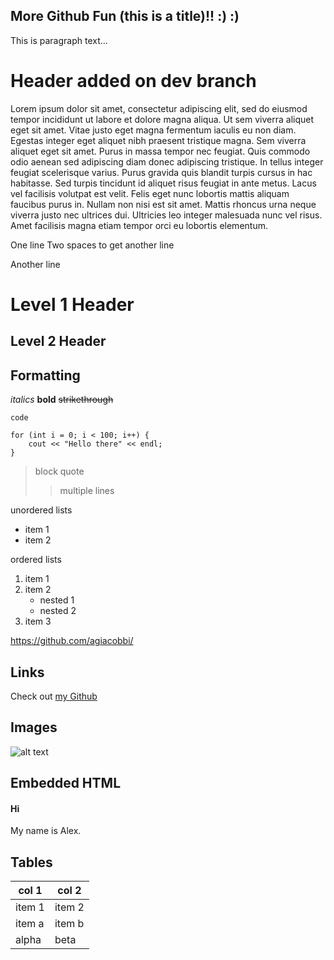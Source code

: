 More Github Fun (this is a title)!! :) :)
---------------------------------
This is paragraph text...

# Header added on dev branch

Lorem ipsum dolor sit amet, consectetur adipiscing elit, sed do eiusmod tempor incididunt ut labore et dolore magna aliqua. Ut sem viverra aliquet eget sit amet. Vitae justo eget magna fermentum iaculis eu non diam. Egestas integer eget aliquet nibh praesent tristique magna. Sem viverra aliquet eget sit amet. Purus in massa tempor nec feugiat. Quis commodo odio aenean sed adipiscing diam donec adipiscing tristique. In tellus integer feugiat scelerisque varius. Purus gravida quis blandit turpis cursus in hac habitasse. Sed turpis tincidunt id aliquet risus feugiat in ante metus. Lacus vel facilisis volutpat est velit. Felis eget nunc lobortis mattis aliquam faucibus purus in. Nullam non nisi est sit amet. Mattis rhoncus urna neque viverra justo nec ultrices dui. Ultricies leo integer malesuada nunc vel risus. Amet facilisis magna etiam tempor orci eu lobortis elementum.

One line
Two spaces to get another line

Another line

# Level 1 Header
## Level 2 Header

## Formatting
*italics*
**bold**
~~strikethrough~~

`code`

```
for (int i = 0; i < 100; i++) {
    cout << "Hello there" << endl;
}
```

>block quote
>>multiple lines

unordered lists
* item 1
* item 2

ordered lists
1. item 1
1. item 2
    * nested 1
    * nested 2
1. item 3

https://github.com/agiacobbi/

## Links
Check out [my Github](https://github.com/agiacobbi/)

## Images
![alt text](https://i2.wp.com/blog.knoldus.com/wp-content/uploads/2017/01/markdown.png?fit=810%2C498&ssl=1)

## Embedded HTML
<html>
<h4>
Hi
</h4>
<body>
My name is Alex.
</body>
</html>

## Tables
|col 1|col 2|
|-----|-----|
|item 1|item 2|
|item a|item b|
|alpha|beta|


